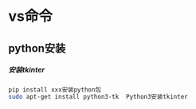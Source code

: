 # vs命令


## python安装
##### 安装tkinter
```bash
pip install xxx安装python包
sudo apt-get install python3-tk  Python3安装tkinter
```


